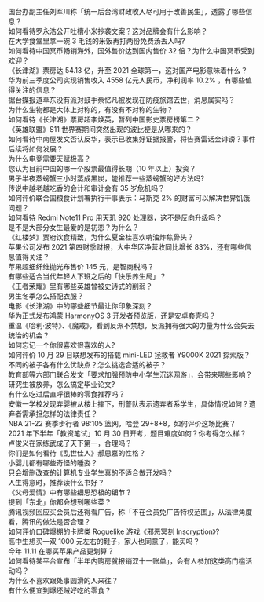 国台办副主任刘军川称「统一后台湾财政收入尽可用于改善民生」，透露了哪些信息？  
如何看待罗永浩公开吐槽小米抄袭文案？这对品牌会有什么影响？  
在大学食堂里拿一碗 3 毛钱的米饭再打两份免费汤丢人吗?  
如何看待中国冥币畅销海外，国外售价达到国内售价 32 倍？为什么中国冥币受到欢迎？  
《长津湖》票房达 54.13 亿，升至 2021 全球第一，这对国产电影意味着什么？  
华为前三季度公司实现销售收入 4558 亿元人民币，净利润率 10.2% ，有哪些值得关注的信息？  
据台媒报道草东没有派对鼓手蔡忆凡被发现在防疫旅馆去世，消息属实吗？  
为什么生物都是大体上对称的，有没有不对称的生物？  
如何看待《长津湖》票房超李焕英，暂列中国影史票房榜第二？  
《英雄联盟》S11 世界赛期间突然出现的波比梗是从哪来的？  
如何看待中南屋发文否认反华，表示已收集好证据报警，将告赛雷话金诽谤？事件后续将如何发展？  
为什么电竞需要天赋极高？  
您认为目前中国的哪一个股票最值得长期（10 年以上）投资？  
男子半夜蒸螃蟹三小时蒸成黑炭，能推荐一些蒸螃蟹的好方法吗?  
传说中越老越吃香的会计和审计会有 35 岁危机吗？  
如何评价联合国粮食计划署执行干事表示：马斯克 2% 的财富可以解决世界饥饿问题？  
如何看待 Redmi Note11 Pro 用天玑 920 处理器，这不是反向升级吗？  
是不是大部分女生最爱的是初恋？为什么？  
《红楼梦》贾府饮食精致，为什么夏金桂喜欢啃油炸焦骨头？  
苹果公司发布 2021 第四财季财报，大中华区净营收同比增长 83%，还有哪些信息值得关注？  
苹果超细纤维抛光布售价 145 元，是智商税吗？  
有哪些适合当代年轻人下班之后的「快乐养生局」？  
《王者荣耀》里有哪些英雄曾被史诗式的削弱？  
男生冬季怎么搭配衣服？  
电影《长津湖》中的哪些细节最让你印象深刻？  
华为正式发布鸿蒙 HarmonyOS 3 开发者预览版，还是安卓套壳吗？  
重温《哈利·波特》、《魔戒》，看到反派不禁想，反派拥有强大的力量为什么会失去统治的机会？  
如何忘记一个你很喜欢很喜欢的人?  
如何评价 10 月 29 日联想发布的搭载 mini-LED 拯救者 Y9000K 2021 探索版？  
不同的被子各有什么优缺点？怎么挑选合适的被子？  
教育部等六部门联合发文「要求加强预防中小学生沉迷网游」，会带来哪些影响？  
研究生被放养，怎么搞定毕业论文?  
有什么吃过后直呼很棒的零食推荐吗？  
安徽一学校发现弃婴被从楼上摔下，刑警队表示遗弃者系学生，具体情况如何？遗弃者需承担怎样的法律责任？  
NBA 21-22 赛季步行者 98:105 篮网，哈登 29+8+8，如何评价这场比赛？  
2021 年下半年「教资笔试」10 月 30 日开考，题目难度如何？你考得怎么样？  
卢俊义在家练武成了天下第一，合理吗？  
你们是如何看待《乱世佳人》郝思嘉的性格？  
小婴儿都有哪些奇怪的睡姿？  
只会增删改查的计算机专业学生真的不适合做开发吗？  
人生得意时，推荐读什么书好？  
《父母爱情》中有哪些细思恐极的细节？  
提到「东北」你都会想到哪些菜？  
腾讯视频回应买会员后还得看广告，称「不在会员免广告特权范围」，从法律角度看，腾讯的做法是否合理？  
如何评价口碑爆棚的卡牌类 Roguelike 游戏《邪恶冥刻 Inscryption》?  
高中生想买一双 1000 元左右的鞋子，家人也同意了，能买吗？  
今年 11.11 在哪买苹果产品更划算？  
如何看待某平台宣布「半年内购房就报销双十一账单」，会有人参加这类高门槛活动吗？  
为什么不喜欢跟处事圆滑的人来往？  
有什么便宜到爆还贼好吃的零食？  
